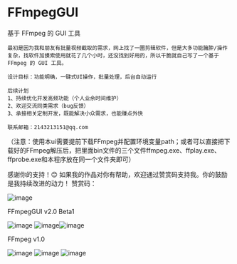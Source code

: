 # FFmpegGUI
基于 FFmpeg 的 GUI 工具

	最初是因为我和朋友有批量视频截取的需求，网上找了一圈剪辑软件，但是大多功能臃肿/操作复杂，找软件加摸索使用就花了几个小时，还没找到好用的，所以干脆就自己写了一个基于 FFmpeg 的 GUI 工具。
	
	设计目标：功能明确，一键式UI操作，批量处理，后台自动运行
	
	后续计划
	1、持续优化开发高频功能（个人业余时间维护）
	2、欢迎交流同类需求（bug反馈）
	3、承接相关定制开发，既能解决小众需求，也能赚点外快

	联系邮箱：2143213151@qq.com

（注意：使用本ui需要提前下载FFmpeg并配置环境变量path；或者可以直接把下载好的FFmpeg解压后，把里面bin文件的三个文件ffmpeg.exe、ffplay.exe、ffprobe.exe和本程序放在同一个文件夹即可）

感谢你的支持！😊 如果我的作品对你有帮助，欢迎通过赞赏码支持我。你的鼓励是我持续改进的动力！
赞赏码：

![image](https://github.com/user-attachments/assets/edbe842e-5f62-4785-b90e-203969926e90)


FFmpegGUI v2.0 Beta1

![image](https://github.com/user-attachments/assets/1b531c68-df2a-4296-985b-9044251ffb1e)
![image](https://github.com/user-attachments/assets/f97b554f-443a-4093-a1ab-ef434b65ba66)![image](https://github.com/user-attachments/assets/1e012538-5f02-4e1c-85dc-ab0134d4dfca)


FFmpeg v1.0

![image](https://github.com/user-attachments/assets/3c33ecb7-3865-4a41-a75e-929e11d720ab)
![image](https://github.com/user-attachments/assets/6ccfebb2-6fca-4c62-8516-5fc5fb22b98c)
![image](https://github.com/user-attachments/assets/1492bc02-5405-456a-8a03-7f0144471794)
